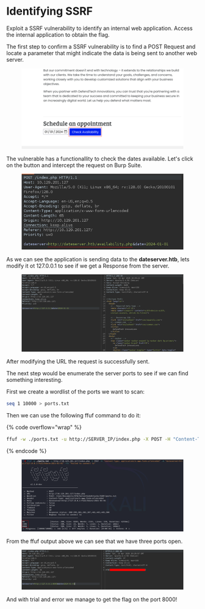 # Identifying SSRF

Exploit a SSRF vulnerability to identify an internal web application. Access the internal application to obtain the flag.

The first step to confirm a SSRF vulnerability is to find a POST Request and locate a parameter that might indicate the data is being sent to another web server.

<figure><img src="../../../../.gitbook/assets/image (6) (1) (1) (1) (1) (1) (1) (1).png" alt=""><figcaption></figcaption></figure>

The vulnerable has a functionallity to check the dates available. Let's click on the button and intercept the request on Burp Suite.

<figure><img src="../../../../.gitbook/assets/image (1) (1) (1) (1) (1) (1) (1) (1) (1) (1) (1) (1) (1) (1) (1) (1) (1) (1) (1) (1) (1) (1).png" alt=""><figcaption></figcaption></figure>

As we can see the application is sending data to the **dateserver.htb**, lets modify it ot 127.0.0.1 to see if we get a Response from the server.

<figure><img src="../../../../.gitbook/assets/image (2) (1) (1) (1) (1) (1) (1) (1) (1) (1) (1) (1) (1) (1) (1) (1) (1) (1) (1) (1) (1).png" alt=""><figcaption></figcaption></figure>

After modifying the URL the request is successfully sent.

The next step would be enumerate the server ports to see if we can find something interesting.

First we create a wordlist of the ports we want to scan:

```bash
seq 1 10000 > ports.txt
```

Then we can use the following ffuf command to do it:

{% code overflow="wrap" %}
```bash
ffuf -w ./ports.txt -u http://SERVER_IP/index.php -X POST -H "Content-Type: application/x-www-form-urlencoded" -d "dateserver=http://127.0.0.1:FUZZ/&date=2024-01-01" -fr "Failed to connect to"
```
{% endcode %}

<figure><img src="../../../../.gitbook/assets/image (3) (1) (1) (1) (1) (1) (1) (1) (1) (1) (1) (1) (1) (1) (1) (1) (1).png" alt=""><figcaption></figcaption></figure>

From the ffuf output above we can see that we have three ports open.

<figure><img src="../../../../.gitbook/assets/image (4) (1) (1) (1) (1) (1) (1) (1) (1) (1) (1) (1) (1) (1) (1).png" alt=""><figcaption></figcaption></figure>

And with trial and error we manage to get the flag on the port 8000!
